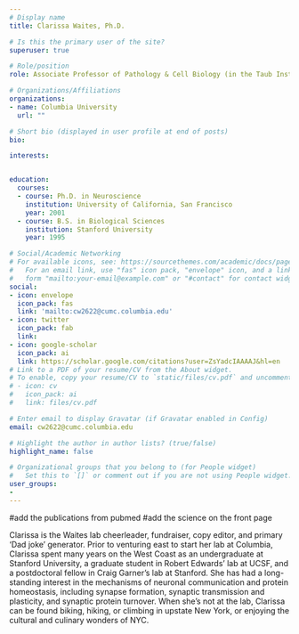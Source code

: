 ```yaml
---
# Display name
title: Clarissa Waites, Ph.D.

# Is this the primary user of the site?
superuser: true

# Role/position
role: Associate Professor of Pathology & Cell Biology (in the Taub Institute for Research on Alzheimer’s Disease and the Aging Brain); Associate Professor of Neuroscience

# Organizations/Affiliations
organizations:
- name: Columbia University
  url: ""

# Short bio (displayed in user profile at end of posts)
bio: 

interests:


education:
  courses:
  - course: Ph.D. in Neuroscience
    institution: University of California, San Francisco
    year: 2001
  - course: B.S. in Biological Sciences
    institution: Stanford University
    year: 1995

# Social/Academic Networking
# For available icons, see: https://sourcethemes.com/academic/docs/page-builder/#icons
#   For an email link, use "fas" icon pack, "envelope" icon, and a link in the
#   form "mailto:your-email@example.com" or "#contact" for contact widget.
social:
- icon: envelope
  icon_pack: fas
  link: 'mailto:cw2622@cumc.columbia.edu'
- icon: twitter
  icon_pack: fab
  link: 
- icon: google-scholar
  icon_pack: ai
  link: https://scholar.google.com/citations?user=ZsYadcIAAAAJ&hl=en
# Link to a PDF of your resume/CV from the About widget.
# To enable, copy your resume/CV to `static/files/cv.pdf` and uncomment the lines below.
# - icon: cv
#   icon_pack: ai
#   link: files/cv.pdf

# Enter email to display Gravatar (if Gravatar enabled in Config)
email: cw2622@cumc.columbia.edu

# Highlight the author in author lists? (true/false)
highlight_name: false

# Organizational groups that you belong to (for People widget)
#   Set this to `[]` or comment out if you are not using People widget.
user_groups:
- 
---
```


#add the publications from pubmed 
#add the science on the front page

Clarissa is the Waites lab cheerleader, fundraiser, copy editor, and primary ‘Dad joke’ generator. Prior to venturing east to start her lab at Columbia, Clarissa spent many years on the West Coast as an undergraduate at Stanford University, a graduate student in Robert Edwards’ lab at UCSF, and a postdoctoral fellow in Craig Garner’s lab at Stanford. She has had a long-standing interest in the mechanisms of neuronal communication and protein homeostasis, including synapse formation, synaptic transmission and plasticity, and synaptic protein turnover. When she’s not at the lab, Clarissa can be found biking, hiking, or climbing in upstate New York, or enjoying the cultural and culinary wonders of NYC.

